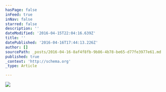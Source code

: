 ```yaml
---
hasPage: false
inFeed: true
inNav: false
starred: false
description: ''
dateModified: '2016-04-15T22:04:16.639Z'
title: ''
datePublished: '2016-04-16T17:44:13.226Z'
author: []
sourcePath: _posts/2016-04-16-8af4f8fb-9b86-4b78-be65-d77fe3977e61.md
published: true
_context: 'http://schema.org'
_type: Article

---
```

![](https://the-grid-user-content.s3-us-west-2.amazonaws.com/88af86a8-e56d-4935-b92c-e51193a5376f.jpg)